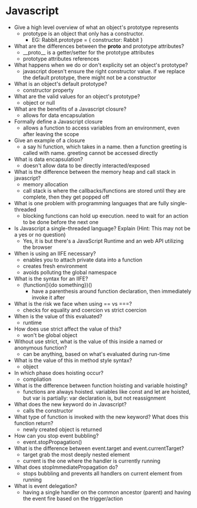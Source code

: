# Javascript

* Give a high level overview of what an object's prototype represents
    * prototype is an object that only has a constructor.
        * EG: Rabbit.prototype = { constructor: Rabbit }
* What are the differences between the __proto__ and prototype attributes?
    * \_\_proto\_\_ is a getter/setter for the prototype attributes
    * prototype attributes references 
* What happens when we do or don't explicity set an object's prototype?
    * javascript doesn't ensure the right constructor value. if we replace the default prototype, there might not be a constructor
* What is an object's default prototype?
    * constructor property
* What are the valid values for an object's prototype?
    * object or null
* What are the benefits of a Javascript closure?
    * allows for data encapsulation
* Formally define a Javascript closure
    * allows a function to access variables from an environment, even after leaving the scope
* Give an example of a closure
    * a say hi function, which takes in a name. then a function greeting is called with name. greeting cannot be accessed directly
* What is data encapsulation?
    * doesn't allow data to be directly interacted/exposed
* What is the difference between the memory heap and call stack in javascript?
    * memory allocation
    * call stack is where the callbacks/functions are stored until they are complete, then they get popped off
* What is one problem with programming languages that are fully single-threaded
    * blocking functions can hold up execution. need to wait for an action to be done before the next one
* Is Javascript a single-threaded language? Explain (Hint: This may not be a yes or no question)
    * Yes, it is but there's a JavaScript Runtime and an web API utilizing the browser
* When is using an IIFE necessary?
    * enables you to attach private data into a function
    * creates fresh environment
    * avoids polluting the global namespace
* What is the syntax for an IIFE?
    * (function(){do something})()
        * have a parenthesis around function declaration, then immediately invoke it after 
* What is the risk we face when using == vs ===?
    * checks for equality and coercion vs strict coercion
* When is the value of this evaluated?
    * runtime
* How does use strict affect the value of this?
    * won't be global object
* Without use strict, what is the value of this inside a named or anonymous function?
    * can be anything, based on what's evaluated during run-time
* What is the value of this in method style syntax?
    * object
* In which phase does hoisting occur?
    * compliation
* What is the difference between function hoisting and variable hoisting?
    * functions are always hoisted. variables like const and let are hoisted, but var is partially: var declaration is, but not reassignment
* What does the new keyword do in Javascript?
    * calls the constructor 
* What type of function is invoked with the new keyword? What does this function return?
    * newly created object is returned
* How can you stop event bubbling?
    * event.stopPropagation()
* What is the difference between event.target and event.currentTarget?
    * target grab the most deeply nested element
    * current is the one where the handler is currently running
* What does stopImmediatePropagation do?
    * stops bubbling and prevents all handlers on current element from running
* What is event delegation?
    * having a single handler on the common ancestor (parent) and having the event fire based on the trigger/action